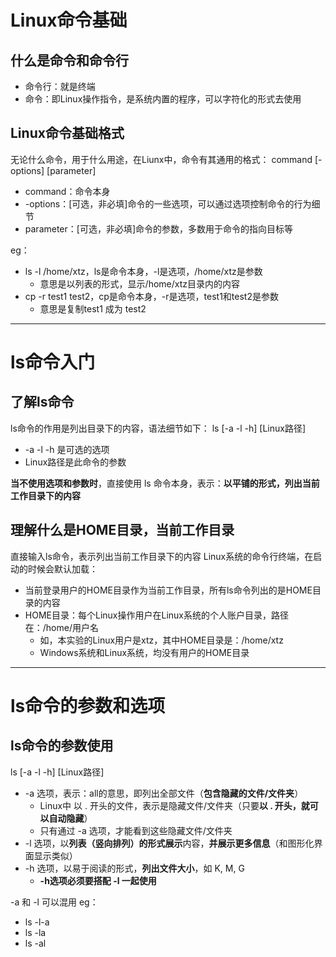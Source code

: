 # Linux命令基础

## 什么是命令和命令行

- 命令行：就是终端
- 命令：即Linux操作指令，是系统内置的程序，可以字符化的形式去使用

## Linux命令基础格式

无论什么命令，用于什么用途，在Liunx中，命令有其通用的格式：
command [-options]  [parameter]
- command：命令本身
- -options：[可选，非必填]命令的一些选项，可以通过选项控制命令的行为细节
- parameter：[可选，非必填]命令的参数，多数用于命令的指向目标等


eg：
- ls -l /home/xtz，ls是命令本身，-l是选项，/home/xtz是参数
	- 意思是以列表的形式，显示/home/xtz目录内的内容
- cp -r test1 test2，cp是命令本身，-r是选项，test1和test2是参数
	- 意思是复制test1 成为 test2
---

# ls命令入门

## 了解ls命令

ls命令的作用是列出目录下的内容，语法细节如下：
ls  [-a  -l  -h]  [Linux路径]
- -a  -l  -h 是可选的选项
- Linux路径是此命令的参数

**当不使用选项和参数时**，直接使用  ls  命令本身，表示：**以平铺的形式，列出当前工作目录下的内容**

## 理解什么是HOME目录，当前工作目录

直接输入ls命令，表示列出当前工作目录下的内容
Linux系统的命令行终端，在启动的时候会默认加载：
- 当前登录用户的HOME目录作为当前工作目录，所有ls命令列出的是HOME目录的内容
- HOME目录：每个Linux操作用户在Linux系统的个人账户目录，路径在：/home/用户名
	- 如，本实验的Linux用户是xtz，其中HOME目录是：/home/xtz
	- Windows系统和Linux系统，均没有用户的HOME目录

---

# ls命令的参数和选项 

##  ls命令的参数使用

ls [-a  -l  -h]  [Linux路径]

- -a  选项，表示：all的意思，即列出全部文件（**包含隐藏的文件/文件夹**）
	- Linux中 以  .   开头的文件，表示是隐藏文件/文件夹（只要**以  .  开头，就可以自动隐藏**）
	- 只有通过 -a 选项，才能看到这些隐藏文件/文件夹
- -l  选项，以**列表（竖向排列）的形式展示**内容，**并展示更多信息**（和图形化界面显示类似）
- -h 选项，以易于阅读的形式，**列出文件大小**，如 K, M, G
	- **-h选项必须要搭配 -l 一起使用**

-a 和 -l 可以混用
eg：
- ls -l-a
- ls -la
- ls -al
